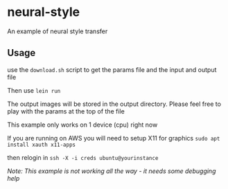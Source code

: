 # neural-style

An example of neural style transfer

## Usage

use the `download.sh` script to get the params file and the input and output file

Then use `lein run`

The output images will be stored in the output directory. Please feel free to play with the params at the top of the file


This example only works on 1 device (cpu) right now

If you are running on AWS you will need to setup X11 for graphics
`sudo apt install xauth x11-apps`

then relogin in `ssh -X -i creds ubuntu@yourinstance`


_Note: This example is not working all the way - it needs some debugging help_


